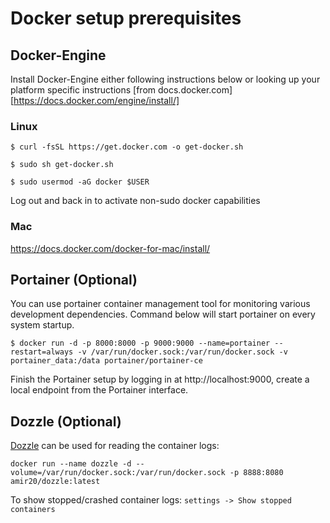 
# Docker setup prerequisites

## Docker-Engine

Install Docker-Engine either following instructions below or looking up your platform specific instructions [from docs.docker.com][https://docs.docker.com/engine/install/] 

### Linux

`$ curl -fsSL https://get.docker.com -o get-docker.sh`

`$ sudo sh get-docker.sh`

`$ sudo usermod -aG docker $USER`

Log out and back in to activate non-sudo docker capabilities

### Mac

https://docs.docker.com/docker-for-mac/install/

## Portainer (Optional)

You can use portainer container management tool for monitoring various development dependencies. Command below will start portainer on every system startup.

`$ docker run -d -p 8000:8000 -p 9000:9000 --name=portainer --restart=always -v /var/run/docker.sock:/var/run/docker.sock -v portainer_data:/data portainer/portainer-ce`

Finish the Portainer setup by logging in at http://localhost:9000, create a local endpoint from the Portainer interface. 

## Dozzle (Optional)

[Dozzle](https://github.com/amir20/dozzle) can be used for reading the container logs:

`docker run --name dozzle -d --volume=/var/run/docker.sock:/var/run/docker.sock -p 8888:8080 amir20/dozzle:latest`

To show stopped/crashed container logs: `settings -> Show stopped containers`
